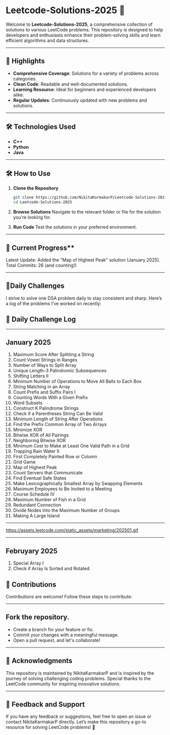 # Leetcode-Solutions-2025 🚀

Welcome to **Leetcode-Solutions-2025**, a comprehensive collection of solutions to various LeetCode problems. This repository is designed to help developers and enthusiasts enhance their problem-solving skills and learn efficient algorithms and data structures.

---

## 🌟 Highlights

- **Comprehensive Coverage**: Solutions for a variety of problems across categories.
- **Clean Code**: Readable and well-documented solutions.
- **Learning Resource**: Ideal for beginners and experienced developers alike.
- **Regular Updates**: Continuously updated with new problems and solutions.

---

## 🛠️ Technologies Used

- **C++**
- **Python**
- **Java**

---

## 🛠️ How to Use

1. **Clone the Repository**  
   ```bash
   git clone https://github.com/NikitaKarmakarP/Leetcode-Solutions-2025.git
   cd Leetcode-Solutions-2025
2. **Browse Solutions**
Navigate to the relevant folder or file for the solution you're looking for.

3. **Run Code**
Test the solutions in your preferred environment.

---

## 📅 Current Progress**
Latest Update: Added the "Map of Highest Peak" solution (January 2025).
Total Commits: 26 (and counting!)

---

## 🌟Daily Challenges
I strive to solve one DSA problem daily to stay consistent and sharp. Here’s a log of the problems I’ve worked on recently:

## 🎄 Daily Challenge Log

---

## January 2025

1. Maximum Score After Splitting a String
2. Count Vowel Strings in Ranges
3. Number of Ways to Split Array
4. Unique Length-3 Palindromic Subsequences
5. Shifting Letters II
6. Minimum Number of Operations to Move All Balls to Each Box
7. String Matching in an Array
8. Count Prefix and Suffix Pairs I
9. Counting Words With a Given Prefix
10. Word Subsets
11. Construct K Palindrome Strings
12. Check if a Parentheses String Can Be Valid
13. Minimum Length of String After Operations
14. Find the Prefix Common Array of Two Arrays
15. Minimize XOR
16. Bitwise XOR of All Pairings
17. Neighboring Bitwise XOR
18. Minimum Cost to Make at Least One Valid Path in a Grid
19. Trapping Rain Water II
20. First Completely Painted Row or Column
21. Grid Game
22. Map of Highest Peak
23. Count Servers that Communicate
24. Find Eventual Safe States
25. Make Lexicographically Smallest Array by Swapping Elements
26. Maximum Employees to Be Invited to a Meeting
27. Course Schedule IV
28. Maximum Number of Fish in a Grid
29. Redundant Connection
30. Divide Nodes Into the Maximum Number of Groups
31. Making A Large Island

---

https://assets.leetcode.com/static_assets/marketing/202501.gif

---

## Februyary 2025

1. Special Array I
2. Check if Array Is Sorted and Rotated

## 🤝 Contributions
Contributions are welcome! Follow these steps to contribute:

---

## Fork the repository.

- Create a branch for your feature or fix.
- Commit your changes with a meaningful message.
- Open a pull request, and let's collaborate!

---

## 🌟 Acknowledgments
This repository is maintained by NikitaKarmakarP and is inspired by the journey of solving challenging coding problems. Special thanks to the LeetCode community for inspiring innovative solutions.

---

## 💬 Feedback and Support
If you have any feedback or suggestions, feel free to open an issue or contact NikitaKarmakarP directly. Let’s make this repository a go-to resource for solving LeetCode problems! 🚀

